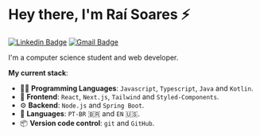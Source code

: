 # Hey there, I'm Raí Soares :zap:

[![Linkedin Badge](https://img.shields.io/badge/-Raí%20Soares-00875f?style=flat-square&logo=Linkedin&logoColor=white&link=https://www.linkedin.com/in/raiisoares/)](https://www.linkedin.com/in/raiisoares/)
[![Gmail Badge](https://img.shields.io/badge/-raisoares.dev@gmail.com-00875f?style=flat-square&logo=Gmail&logoColor=white&link=mailto:raisoares.dev@gmail.com)](mailto:raisoares.dev@gmail.com)

I'm a computer science student and web developer.

**My current stack**:

- :technologist: **Programming Languages**: `Javascript`, `Typescript`, `Java` and `Kotlin`.
- :art: **Frontend**: `React`, `Next.js`, `Tailwind` and `Styled-Components`.
- :gear: **Backend**: `Node.js` and `Spring Boot`.
- :speech_balloon: **Languages**: `PT-BR` :brazil: and `EN` :us:.
- :package: **Version code control**: `git` and `GitHub`.

